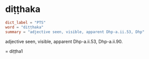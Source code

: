 # diṭṭhaka

``` toml
dict_label = "PTS"
word = "diṭṭhaka"
summary = "adjective seen, visible, apparent Dhp-a.ii.53, Dhp"
```

adjective seen, visible, apparent Dhp\-a.ii.53, Dhp\-a.ii.90.

= diṭṭha1

